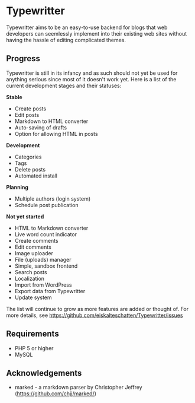 Typewritter
===========

Typewritter aims to be an easy-to-use backend for blogs that web developers can seemlessly implement into their existing web sites without having the hassle of editing complicated themes.


Progress
------------

Typewritter is still in its infancy and as such should not yet be used for anything serious since most of it doesn't work yet. Here is a list of the current development stages and their statuses:

**Stable**
- Create posts
- Edit posts
- Markdown to HTML converter
- Auto-saving of drafts
- Option for allowing HTML in posts

**Development**
- Categories
- Tags
- Delete posts
- Automated install

**Planning**
- Multiple authors (login system)
- Schedule post publication

**Not yet started**
- HTML to Markdown converter
- Live word count indicator
- Create comments
- Edit comments
- Image uploader
- File (uploads) manager
- Simple, sandbox frontend
- Search posts
- Localization
- Import from WordPress
- Export data from Typewritter
- Update system

The list will continue to grow as more features are added or thought of. For more details, see https://github.com/eiskalteschatten/Typewritter/issues

Requirements
------------

- PHP 5 or higher
- MySQL

Acknowledgements
------------

- marked - a markdown parser by Christopher Jeffrey (https://github.com/chjj/marked/)

